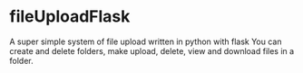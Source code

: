 # fileUploadFlask 

A super simple system of file upload written in python with flask
You can create and delete folders, make upload, delete, view and download files in a folder. 
